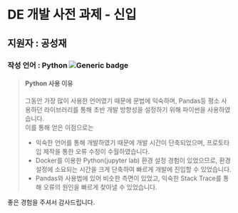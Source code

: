 # DE 개발 사전 과제 - 신입
## 지원자 : 공성재
### 작성 언어 : Python ![Generic badge](https://img.shields.io/badge/Spark-3.2.0-brightgreen)
>#### Python 사용 이유
>그동안 가장 많이 사용한 언어였기 때문에 문법에 익숙하며, Pandas등 평소 사용하던 라이브러리를 통해 초반 개발 방향성을 설정하기 위해 파이썬을 사용하였습니다.<br>
이를 통해 얻은 이점으로는<br>
>* 익숙한 언어를 통해 개발하였기 때문에 개발 시간이 단축되었으며, 프로토타입 제작을 통한 오류 수정이 수월하였습니다.<br>
>* Docker를 이용한 Python(jupyter lab) 환경 설정 경험이 있었으므로, 환경설정에 소요되는 시간을 크게 단축하여 빠르게 개발에 진입할 수 있었습니다.<br>
>* Pandas와 사용법에 있어 비슷한 측면이 있었고, 익숙한 Stack Trace를 통해 오류의 원인을 빠르게 찾아낼 수 있었습니다.<br>

좋은 경험을 주셔서 감사드립니다.
